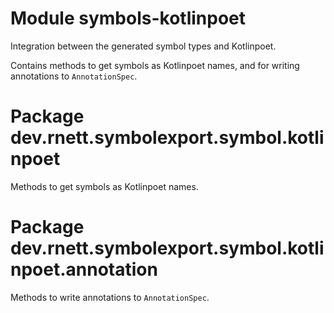 # Module symbols-kotlinpoet

Integration between the generated symbol types and Kotlinpoet.

Contains methods to get symbols as Kotlinpoet names, and for writing annotations to `AnnotationSpec`.

# Package dev.rnett.symbolexport.symbol.kotlinpoet

Methods to get symbols as Kotlinpoet names.

# Package dev.rnett.symbolexport.symbol.kotlinpoet.annotation

Methods to write annotations to `AnnotationSpec`.